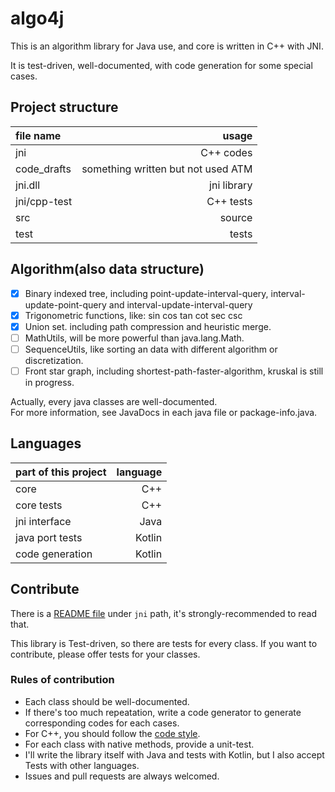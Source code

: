 
# algo4j

This is an algorithm library for Java use, and core is written in C++ with JNI.

It is test-driven, well-documented, with code generation for some special cases.

## Project structure

file name|usage
:---|---:
jni|C++ codes
code_drafts|something written but not used ATM
jni.dll|jni library
jni/cpp-test|C++ tests
src|source
test|tests

## Algorithm(also data structure)

- [X] Binary indexed tree, including point-update-interval-query, interval-update-point-query and interval-update-interval-query
- [X] Trigonometric functions, like: sin cos tan cot sec csc
- [X] Union set. including path compression and heuristic merge.
- [ ] MathUtils, will be more powerful than java.lang.Math.
- [ ] SequenceUtils, like sorting an data with different algorithm or discretization.
- [ ] Front star graph, including shortest-path-faster-algorithm, kruskal is still in progress.

Actually, every java classes are well-documented.<br/>
For more information, see JavaDocs in each java file or package-info.java.

## Languages

part of this project|language
:---|---:
core|C++
core tests|C++
jni interface|Java
java port tests|Kotlin
code generation|Kotlin

## Contribute

There is a [README file](./jni/README.md) under `jni` path, it's strongly-recommended to read that.

This library is Test-driven, so there are tests for every class. If you want to contribute, please offer tests for your classes.

### Rules of contribution

+ Each class should be well-documented.
+ If there's too much repeatation, write a code generator to generate corresponding codes for each cases.
+ For C++, you should follow the [code style](./jni/README.md).
+ For each class with native methods, provide a unit-test.
+ I'll write the library itself with Java and tests with Kotlin, but I also accept Tests with other languages.
+ Issues and pull requests are always welcomed.
